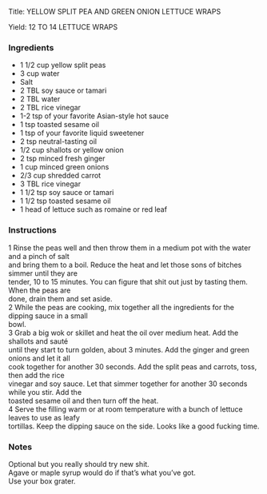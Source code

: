 <!DOCTYPE HTML PUBLIC "-//W3C//DTD HTML 4.0 Transitional//EN">
<html>
  <head>
  <title>YELLOW SPLIT PEA AND GREEN ONION LETTUCE WRAPS</title><link rel='stylesheet' href='style.css' type='text/css'><meta http-equiv="Content-Style-Stype" content="text/css">
     <meta http-equiv="Content-Type" content="text/html;charset=utf-8">
     </head><body><div class="recipe" itemscope itemtype="http://schema.org/Recipe"><div class='header'><p class="title"><span class="label">Title:</span> <span itemprop="name">YELLOW SPLIT PEA AND GREEN ONION LETTUCE WRAPS</span></p>
<p class="yields"><span class="label">Yield:</span> <span itemprop="recipeYield">12 TO 14 LETTUCE WRAPS</span></p>
</div><div class="ing"><h3>Ingredients</h3><ul class="ing"><li class="ing" itemprop="ingredients">1 1/2 cup yellow split peas </li>
<li class="ing" itemprop="ingredients">3 cup water </li>
<li class="ing" itemprop="ingredients">Salt </li>
<li class="ing" itemprop="ingredients">2 TBL soy sauce or tamari </li>
<li class="ing" itemprop="ingredients">2 TBL water </li>
<li class="ing" itemprop="ingredients">2 TBL rice vinegar </li>
<li class="ing" itemprop="ingredients">1-2 tsp of your favorite Asian-style hot sauce </li>
<li class="ing" itemprop="ingredients">1 tsp toasted sesame oil </li>
<li class="ing" itemprop="ingredients">1 tsp of your favorite liquid sweetener </li>
<li class="ing" itemprop="ingredients">2 tsp neutral-tasting oil </li>
<li class="ing" itemprop="ingredients">1/2 cup shallots or yellow onion </li>
<li class="ing" itemprop="ingredients">2 tsp minced fresh ginger </li>
<li class="ing" itemprop="ingredients">1 cup minced green onions </li>
<li class="ing" itemprop="ingredients">2/3 cup shredded carrot </li>
<li class="ing" itemprop="ingredients">3 TBL rice vinegar </li>
<li class="ing" itemprop="ingredients">1 1/2 tsp soy sauce or tamari </li>
<li class="ing" itemprop="ingredients">1 1/2 tsp toasted sesame oil </li>
<li class="ing" itemprop="ingredients">1 head of lettuce such as romaine or red leaf </li>
</ul>
</div>
<div class="instructions"><h3 class="Instructions">Instructions</h3><div itemprop="recipeInstructions"><p>1 Rinse the peas well and then throw them in a medium pot with the water and a pinch of salt<br>and bring them to a boil. Reduce the heat and let those sons of bitches simmer until they are<br>tender, 10 to 15 minutes. You can figure that shit out just by tasting them. When the peas are<br>done, drain them and set aside.<br>2 While the peas are cooking, mix together all the ingredients for the dipping sauce in a small<br>bowl.<br>3 Grab a big wok or skillet and heat the oil over medium heat. Add the shallots and sauté<br>until they start to turn golden, about 3 minutes. Add the ginger and green onions and let it all<br>cook together for another 30 seconds. Add the split peas and carrots, toss, then add the rice<br>vinegar and soy sauce. Let that simmer together for another 30 seconds while you stir. Add the<br>toasted sesame oil and then turn off the heat.<br>4 Serve the filling warm or at room temperature with a bunch of lettuce leaves to use as leafy<br>tortillas. Keep the dipping sauce on the side. Looks like a good fucking time.</p></div></div><div class="modifications"><h3 class="Notes">Notes</h3><p>Optional but you really should try new shit.<br> Agave or maple syrup would do if that’s what you’ve got.<br> Use your box grater.</p></div></div>

</body>
</html>